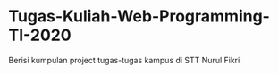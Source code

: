 # Tugas-Kuliah-Web-Programming-TI-2020
Berisi kumpulan project tugas-tugas kampus di STT Nurul Fikri
